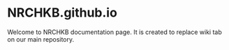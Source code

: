 # NRCHKB.github.io

Welcome to NRCHKB documentation page.
It is created to replace wiki tab on our main repository.
